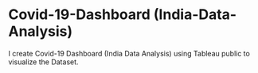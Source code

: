 # Covid-19-Dashboard (India-Data-Analysis)
I create Covid-19 Dashboard (India Data Analysis) using Tableau public to visualize the Dataset.

